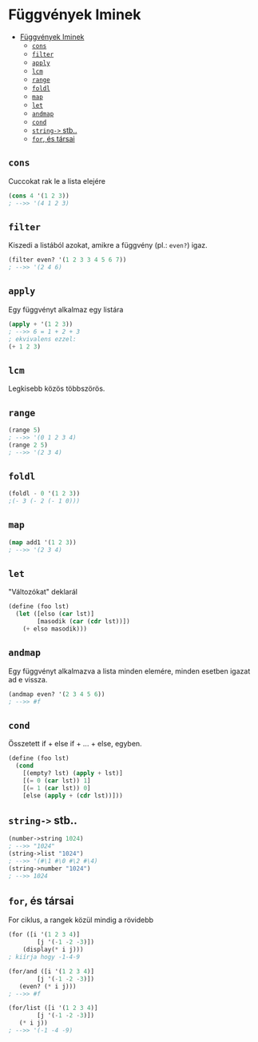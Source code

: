 # Függvények Iminek

- [Függvények Iminek](#függvények-iminek)
  - [`cons`](#cons)
  - [`filter`](#filter)
  - [`apply`](#apply)
  - [`lcm`](#lcm)
  - [`range`](#range)
  - [`foldl`](#foldl)
  - [`map`](#map)
  - [`let`](#let)
  - [`andmap`](#andmap)
  - [`cond`](#cond)
  - [`string->` stb..](#string--stb)
  - [`for`, és társai](#for-és-társai)

## `cons`

Cuccokat rak le a lista elejére

```lisp
(cons 4 '(1 2 3))
; -->> '(4 1 2 3)
```

## `filter`

Kiszedi a listából azokat, amikre a függvény (pl.: `even?`) igaz.

```lisp
(filter even? '(1 2 3 3 4 5 6 7))
; -->> '(2 4 6)
```
## `apply`

Egy függvényt alkalmaz egy listára

```lisp
(apply + '(1 2 3))
; -->> 6 = 1 + 2 + 3
; ekvivalens ezzel:
(+ 1 2 3)
```

## `lcm`

Legkisebb közös többszörös.

## `range`

```lisp
(range 5)
; -->> '(0 1 2 3 4)
(range 2 5)
; -->> '(2 3 4)
```

## `foldl`

```lisp
(foldl - 0 '(1 2 3))
;(- 3 (- 2 (- 1 0)))
```

## `map`

```lisp
(map add1 '(1 2 3))
; -->> '(2 3 4)
```

## `let`

"Változókat" deklarál

```lisp
(define (foo lst)
  (let ([elso (car lst)]
        [masodik (car (cdr lst))])
    (+ elso masodik)))
```

## `andmap`

Egy függvényt alkalmazva a lista minden elemére, minden esetben igazat ad e vissza.

```lisp
(andmap even? '(2 3 4 5 6))
; -->> #f
```

## `cond`

Összetett if + else if + ... + else, egyben.

```lisp
(define (foo lst)
  (cond
    [(empty? lst) (apply + lst)]
    [(= 0 (car lst)) 1]
    [(= 1 (car lst)) 0]
    [else (apply + (cdr lst))]))
```

## `string->` stb..

```lisp
(number->string 1024)
; -->> "1024"
(string->list "1024")
; -->> '(#\1 #\0 #\2 #\4)
(string->number "1024")
; -->> 1024
```

## `for`, és társai

For ciklus, a rangek közül mindig a rövidebb

```lisp
(for ([i '(1 2 3 4)]
        [j '(-1 -2 -3)])
    (display(* i j)))
; kiírja hogy -1-4-9
```

```lisp
(for/and ([i '(1 2 3 4)]
        [j '(-1 -2 -3)])
   (even? (* i j)))
; -->> #f
```

```lisp
(for/list ([i '(1 2 3 4)]
        [j '(-1 -2 -3)])
   (* i j))
; -->> '(-1 -4 -9)
```
<!-- 
## ``

```lisp

```

## ``

```lisp

```

## ``

```lisp

```

## ``

```lisp

```

## ``

```lisp

```

## ``

```lisp

```

## ``

```lisp

``` -->